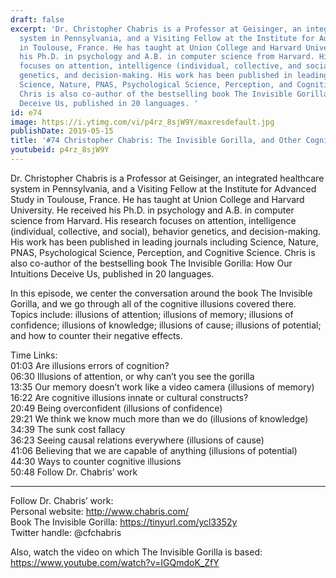 ```yaml
---
draft: false
excerpt: 'Dr. Christopher Chabris is a Professor at Geisinger, an integrated healthcare
  system in Pennsylvania, and a Visiting Fellow at the Institute for Advanced Study
  in Toulouse, France. He has taught at Union College and Harvard University. He received
  his Ph.D. in psychology and A.B. in computer science from Harvard. His research
  focuses on attention, intelligence (individual, collective, and social), behavior
  genetics, and decision-making. His work has been published in leading journals including
  Science, Nature, PNAS, Psychological Science, Perception, and Cognitive Science.
  Chris is also co-author of the bestselling book The Invisible Gorilla: How Our Intuitions
  Deceive Us, published in 20 languages. '
id: e74
image: https://i.ytimg.com/vi/p4rz_8sjW9Y/maxresdefault.jpg
publishDate: 2019-05-15
title: '#74 Christopher Chabris: The Invisible Gorilla, and Other Cognitive Illusions'
youtubeid: p4rz_8sjW9Y
---
```

Dr. Christopher Chabris is a Professor at Geisinger, an integrated healthcare system in Pennsylvania, and a Visiting Fellow at the Institute for Advanced Study in Toulouse, France. He has taught at Union College and Harvard University. He received his Ph.D. in psychology and A.B. in computer science from Harvard. His research focuses on attention, intelligence (individual, collective, and social), behavior genetics, and decision-making. His work has been published in leading journals including Science, Nature, PNAS, Psychological Science, Perception, and Cognitive Science. Chris is also co-author of the bestselling book The Invisible Gorilla: How Our Intuitions Deceive Us, published in 20 languages. 

In this episode, we center the conversation around the book The Invisible Gorilla, and we go through all of the cognitive illusions covered there. Topics include: illusions of attention; illusions of memory; illusions of confidence; illusions of knowledge; illusions of cause; illusions of potential; and how to counter their negative effects.

Time Links:  
01:03  Are illusions errors of cognition?  
06:30  Illusions of attention, or why can’t you see the gorilla        
13:35  Our memory doesn’t work like a video camera (illusions of memory)   
16:22  Are cognitive illusions innate or cultural constructs?  
20:49  Being overconfident (illusions of confidence)    
29:21  We think we know much more than we do (illusions of knowledge)      
34:39  The sunk cost fallacy       
36:23  Seeing causal relations everywhere (illusions of cause)  
41:06  Believing that we are capable of anything (illusions of potential)  
44:30  Ways to counter cognitive illusions  
50:48  Follow Dr. Chabris’ work

---

Follow Dr. Chabris’ work:  
Personal website: http://www.chabris.com/  
Book The Invisible Gorilla: https://tinyurl.com/ycl3352y  
Twitter handle: @cfchabris

Also, watch the video on which The Invisible Gorilla is based: https://www.youtube.com/watch?v=IGQmdoK_ZfY
